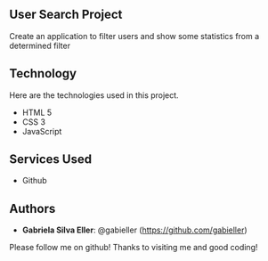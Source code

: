 ## User Search Project

Create an application to filter users and show some statistics from a determined filter

## Technology 

Here are the technologies used in this project.

* HTML 5
* CSS 3
* JavaScript

## Services Used

* Github

## Authors

* **Gabriela Silva Eller**: @gabieller (https://github.com/gabieller)


Please follow me on github!
Thanks to visiting me and good coding!
